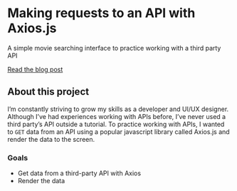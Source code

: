 # Making requests to an API with Axios.js

A simple movie searching interface to practice working with a third party API

[Read the blog post](https://benterry.dev/blog/movie-api/)

## About this project

I’m constantly striving to grow my skills as a developer and UI/UX designer. Although I’ve had experiences working with APIs before, I’ve never used a third party’s API outside a tutorial. To practice working with APIs, I wanted to `GET` data from an API using a popular javascript library called Axios.js and render the data to the screen.

### Goals

- Get data from a third-party API with Axios
- Render the data
